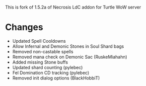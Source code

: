 This is fork of 1.5.2a of Necrosis LdC addon for Turtle WoW server

# Changes

- Updated Spell Cooldowns
- Allow Infernal and Demonic Stones in Soul Shard bags
- Removed non-castable spells
- Removed mana check on Demonic Sac (RuskeMiahahn)
- Added missing Stone buffs
- Updated shard counting (pylebec)
- Fel Domination CD tracking (pylebec)
- Removed init dialog options (BlackHobbiT)
